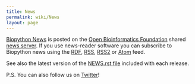 ```yaml
---
title: News
permalink: wiki/News
layout: page
---
```


[Biopython
News](http://news.open-bio.org/category/obf-projects/biopython/) is
posted on the [Open Bioinformatics Foundation](https://www.open-bio.org/)
shared [news server](http://news.open-bio.org). If you use
news-reader software you can subscribe to Biopython news using the
[RDF](http://news.open-bio.org/category/obf-projects/biopython/feed/rdf),
[RSS](http://news.open-bio.org/category/obf-projects/biopython/feed/rss),
[RSS2](http://news.open-bio.org/category/obf-projects/biopython/feed/rss2)
or
[Atom](http://news.open-bio.org/category/obf-projects/biopython/feed/atom)
feed.

See also the latest version of the [NEWS.rst
file](https://github.com/biopython/biopython/raw/master/NEWS.rst) included with
each release.

P.S. You can also follow us on [Twitter](http://twitter.com/biopython)!
